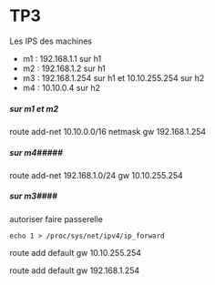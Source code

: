 #  TP3

Les IPS des machines

- m1 : 192.168.1.1 sur h1
- m2 : 192.168.1.2 sur h1
- m3 : 192.168.1.254 sur h1 et 10.10.255.254 sur h2 
- m4 : 10.10.0.4 sur h2

##### sur m1 et m2

route add-net 10.10.0.0/16  netmask gw  192.168.1.254 

##### sur m4#####

route add-net 192.168.1.0/24 gw 10.10.255.254

##### sur m3####

autoriser faire passerelle 

```
echo 1 > /proc/sys/net/ipv4/ip_forward
```



route add default gw 10.10.255.254



route add default gw 192.168.1.254

